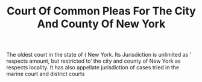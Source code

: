 ---
title: Court Of Common Pleas For The City And County Of New York
letter: C
permalink: "/definitions/bld-court-of-common-pleas-for-the-city-and-county-of-new-york.html"
body: The oldest court in the state of ( New York. Its Jurisdiction is unlimited as
  ' respects amount, but restricted to‘ the city and county of New York as respects
  locality. It has also appellate jurisdiction of cases tried in the marine court
  and district courts
published_at: '2018-07-07'
source: Black's Law Dictionary 2nd Ed (1910)
layout: post
---